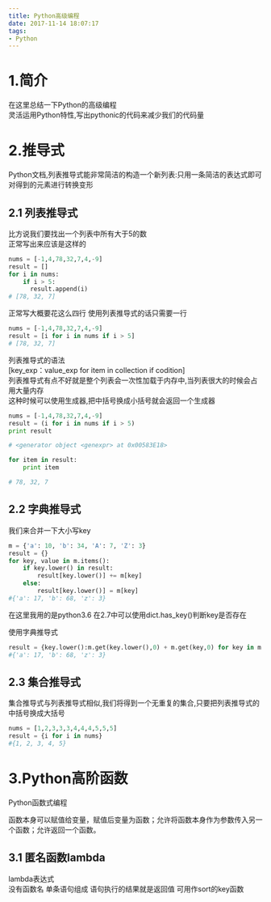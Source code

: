 ```yaml
---
title: Python高级编程
date: 2017-11-14 18:07:17
tags:
- Python
---
```


# 1.简介
在这里总结一下Python的高级编程  
灵活运用Python特性,写出pythonic的代码来减少我们的代码量

# 2.推导式
Python文档,列表推导式能非常简洁的构造一个新列表:只用一条简洁的表达式即可对得到的元素进行转换变形  
## 2.1 列表推导式
比方说我们要找出一个列表中所有大于5的数  
正常写出来应该是这样的
```python
nums = [-1,4,78,32,7,4,-9]
result = []
for i in nums:
    if i > 5:
      result.append(i)
# [78, 32, 7]
```
正常写大概要花这么四行 使用列表推导式的话只需要一行
```python
nums = [-1,4,78,32,7,4,-9]
result = [i for i in nums if i > 5]
# [78, 32, 7]
```
列表推导式的语法  
[key_exp：value_exp for item in collection if codition]  
列表推导式有点不好就是整个列表会一次性加载于内存中,当列表很大的时候会占用大量内存  
这种时候可以使用生成器,把中括号换成小括号就会返回一个生成器
```python
nums = [-1,4,78,32,7,4,-9]
result = (i for i in nums if i > 5)
print result

# <generator object <genexpr> at 0x00583E18>

for item in result:
    print item

# 78, 32, 7
```
## 2.2 字典推导式
我们来合并一下大小写key
```python
m = {'a': 10, 'b': 34, 'A': 7, 'Z': 3}
result = {}
for key, value in m.items():
    if key.lower() in result:
        result[key.lower()] += m[key]
    else:
        result[key.lower()] = m[key]
#{'a': 17, 'b': 68, 'z': 3}
```
在这里我用的是python3.6 在2.7中可以使用dict.has_key()判断key是否存在

使用字典推导式
```python
result = {key.lower():m.get(key.lower(),0) + m.get(key,0) for key in m.keys()}
#{'a': 17, 'b': 68, 'z': 3}
```
## 2.3 集合推导式
集合推导式与列表推导式相似,我们将得到一个无重复的集合,只要把列表推导式的中括号换成大括号
```python
nums = [1,2,3,3,3,4,4,4,5,5,5]
result = {i for i in nums}
#{1, 2, 3, 4, 5}
```
# 3.Python高阶函数
Python函数式编程

函数本身可以赋值给变量，赋值后变量为函数；允许将函数本身作为参数传入另一个函数；允许返回一个函数。
## 3.1 匿名函数lambda
lambda表达式  
没有函数名 单条语句组成 语句执行的结果就是返回值 可用作sort的key函数

